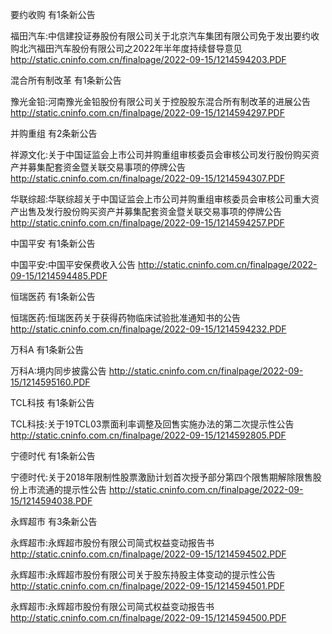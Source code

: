 要约收购 有1条新公告 

福田汽车:中信建投证券股份有限公司关于北京汽车集团有限公司免于发出要约收购北汽福田汽车股份有限公司之2022年半年度持续督导意见 http://static.cninfo.com.cn/finalpage/2022-09-15/1214594203.PDF 

混合所有制改革 有1条新公告 

豫光金铅:河南豫光金铅股份有限公司关于控股股东混合所有制改革的进展公告 http://static.cninfo.com.cn/finalpage/2022-09-15/1214594297.PDF 

并购重组 有2条新公告 

祥源文化:关于中国证监会上市公司并购重组审核委员会审核公司发行股份购买资产并募集配套资金暨关联交易事项的停牌公告 http://static.cninfo.com.cn/finalpage/2022-09-15/1214594307.PDF 

华联综超:华联综超关于中国证监会上市公司并购重组审核委员会审核公司重大资产出售及发行股份购买资产并募集配套资金暨关联交易事项的停牌公告 http://static.cninfo.com.cn/finalpage/2022-09-15/1214594257.PDF 

中国平安 有1条新公告 

中国平安:中国平安保费收入公告 http://static.cninfo.com.cn/finalpage/2022-09-15/1214594485.PDF 

恒瑞医药 有1条新公告 

恒瑞医药:恒瑞医药关于获得药物临床试验批准通知书的公告 http://static.cninfo.com.cn/finalpage/2022-09-15/1214594232.PDF 

万科A 有1条新公告 

万科A:境内同步披露公告 http://static.cninfo.com.cn/finalpage/2022-09-15/1214595160.PDF 

TCL科技 有1条新公告 

TCL科技:关于19TCL03票面利率调整及回售实施办法的第二次提示性公告 http://static.cninfo.com.cn/finalpage/2022-09-15/1214592805.PDF 

宁德时代 有1条新公告 

宁德时代:关于2018年限制性股票激励计划首次授予部分第四个限售期解除限售股份上市流通的提示性公告 http://static.cninfo.com.cn/finalpage/2022-09-15/1214594038.PDF 

永辉超市 有3条新公告 

永辉超市:永辉超市股份有限公司简式权益变动报告书 http://static.cninfo.com.cn/finalpage/2022-09-15/1214594502.PDF 

永辉超市:永辉超市股份有限公司关于股东持股主体变动的提示性公告 http://static.cninfo.com.cn/finalpage/2022-09-15/1214594501.PDF 

永辉超市:永辉超市股份有限公司简式权益变动报告书 http://static.cninfo.com.cn/finalpage/2022-09-15/1214594500.PDF 

